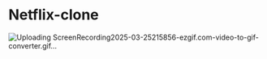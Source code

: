 # Netflix-clone



![Uploading ScreenRecording2025-03-25215856-ezgif.com-video-to-gif-converter.gif…]()
